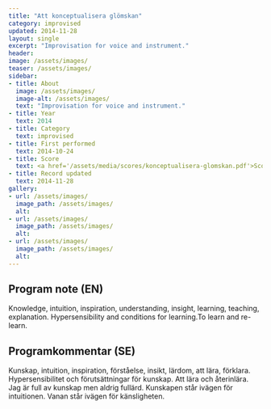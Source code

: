 ```yaml
---
title: "Att konceptualisera glömskan"
category: improvised
updated: 2014-11-28
layout: single
excerpt: "Improvisation for voice and instrument."
header: 
image: /assets/images/
teaser: /assets/images/
sidebar:
- title: About
  image: /assets/images/
  image-alt: /assets/images/
  text: "Improvisation for voice and instrument."
- title: Year
  text: 2014
- title: Category
  text: improvised
- title: First performed
  text: 2014-10-24
- title: Score
  text: <a href='/assets/media/scores/konceptualisera-glomskan.pdf'>Score for Att konceptualisera glömskan</a>
- title: Record updated
  text: 2014-11-28
gallery:
- url: /assets/images/
  image_path: /assets/images/
  alt: 
- url: /assets/images/
  image_path: /assets/images/
  alt: 
- url: /assets/images/
  image_path: /assets/images/
  alt: 
---
```

<h2>Program note (EN)</h2>
Knowledge, intuition, inspiration, understanding, insight, learning, teaching, explanation. Hypersensibility and conditions for learning.To learn and re-learn. 

<h2>Programkommentar (SE)</h2>
Kunskap, intuition, inspiration, förståelse, insikt, lärdom, att lära, förklara. Hypersensibilitet och förutsättningar för kunskap. Att lära och återinlära. Jag är full av kunskap men aldrig fullärd. Kunskapen står ivägen för intuitionen. Vanan står ivägen för känsligheten. 



